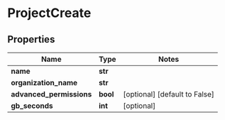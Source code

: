 # ProjectCreate

## Properties
Name | Type | Notes
------------ | ------------- | -------------
**name** | **str** | 
**organization_name** | **str** | 
**advanced_permissions** | **bool** | [optional] [default to False]
**gb_seconds** | **int** | [optional] 


